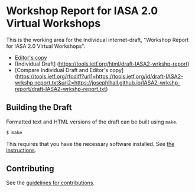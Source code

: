# Workshop Report for IASA 2.0 Virtual Workshops

This is the working area for the Individual internet-draft, "Workshop Report for IASA 2.0 Virtual Workshops".

* [Editor's copy](https://josephlhall.github.io/IASA2-wrkshp-report/)
* [Individual Draft] (https://tools.ietf.org/html/draft-IASA2-wrkshp-report)
* [Compare Individual Draft and Editor's copy] (https://tools.ietf.org/rfcdiff?url1=https://tools.ietf.org/id/draft-IASA2-wrkshp-report.txt&url2=https://josephlhall.github.io/IASA2-wrkshp-report/draft-IASA2-wrkshp-report.txt)


## Building the Draft

Formatted text and HTML versions of the draft can be built using `make`.

```sh
$ make
```

This requires that you have the necessary software installed.  See
[the instructions](https://github.com/martinthomson/i-d-template/blob/master/doc/SETUP.md).


## Contributing

See the
[guidelines for contributions](https://github.com/josephlhall/IASA2-wrkshp-report/blob/master/CONTRIBUTING.md).
